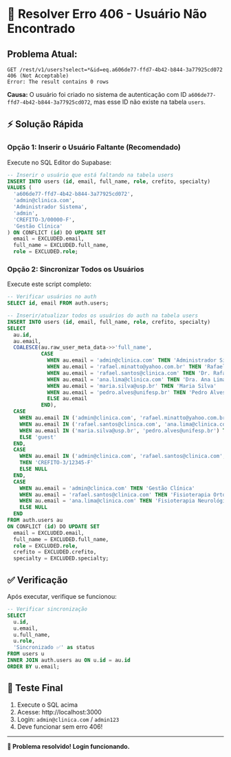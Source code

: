 # 🚨 Resolver Erro 406 - Usuário Não Encontrado

## **Problema Atual:**
```
GET /rest/v1/users?select=*&id=eq.a606de77-ffd7-4b42-b844-3a77925cd072 406 (Not Acceptable)
Error: The result contains 0 rows
```

**Causa:** O usuário foi criado no sistema de autenticação com ID `a606de77-ffd7-4b42-b844-3a77925cd072`, mas esse ID não existe na tabela `users`.

## ⚡ **Solução Rápida**

### **Opção 1: Inserir o Usuário Faltante (Recomendado)**

Execute no SQL Editor do Supabase:

```sql
-- Inserir o usuário que está faltando na tabela users
INSERT INTO users (id, email, full_name, role, crefito, specialty) 
VALUES (
  'a606de77-ffd7-4b42-b844-3a77925cd072',
  'admin@clinica.com',
  'Administrador Sistema',
  'admin',
  'CREFITO-3/00000-F',
  'Gestão Clínica'
) ON CONFLICT (id) DO UPDATE SET
  email = EXCLUDED.email,
  full_name = EXCLUDED.full_name,
  role = EXCLUDED.role;
```

### **Opção 2: Sincronizar Todos os Usuários**

Execute este script completo:

```sql
-- Verificar usuários no auth
SELECT id, email FROM auth.users;

-- Inserir/atualizar todos os usuários do auth na tabela users
INSERT INTO users (id, email, full_name, role, crefito, specialty)
SELECT 
  au.id,
  au.email,
  COALESCE(au.raw_user_meta_data->>'full_name', 
           CASE 
             WHEN au.email = 'admin@clinica.com' THEN 'Administrador Sistema'
             WHEN au.email = 'rafael.minatto@yahoo.com.br' THEN 'Rafael Minatto'
             WHEN au.email = 'rafael.santos@clinica.com' THEN 'Dr. Rafael Santos'
             WHEN au.email = 'ana.lima@clinica.com' THEN 'Dra. Ana Lima'
             WHEN au.email = 'maria.silva@usp.br' THEN 'Maria Silva'
             WHEN au.email = 'pedro.alves@unifesp.br' THEN 'Pedro Alves'
             ELSE au.email
           END),
  CASE 
    WHEN au.email IN ('admin@clinica.com', 'rafael.minatto@yahoo.com.br') THEN 'admin'
    WHEN au.email IN ('rafael.santos@clinica.com', 'ana.lima@clinica.com') THEN 'mentor'
    WHEN au.email IN ('maria.silva@usp.br', 'pedro.alves@unifesp.br') THEN 'intern'
    ELSE 'guest'
  END,
  CASE 
    WHEN au.email IN ('admin@clinica.com', 'rafael.santos@clinica.com', 'ana.lima@clinica.com') 
    THEN 'CREFITO-3/12345-F'
    ELSE NULL
  END,
  CASE 
    WHEN au.email = 'admin@clinica.com' THEN 'Gestão Clínica'
    WHEN au.email = 'rafael.santos@clinica.com' THEN 'Fisioterapia Ortopédica'
    WHEN au.email = 'ana.lima@clinica.com' THEN 'Fisioterapia Neurológica'
    ELSE NULL
  END
FROM auth.users au
ON CONFLICT (id) DO UPDATE SET
  email = EXCLUDED.email,
  full_name = EXCLUDED.full_name,
  role = EXCLUDED.role,
  crefito = EXCLUDED.crefito,
  specialty = EXCLUDED.specialty;
```

## ✅ **Verificação**

Após executar, verifique se funcionou:

```sql
-- Verificar sincronização
SELECT 
  u.id,
  u.email,
  u.full_name,
  u.role,
  'Sincronizado ✅' as status
FROM users u
INNER JOIN auth.users au ON u.id = au.id
ORDER BY u.email;
```

## 🎯 **Teste Final**

1. Execute o SQL acima
2. Acesse: http://localhost:3000
3. Login: `admin@clinica.com` / `admin123`
4. Deve funcionar sem erro 406!

---

**🎉 Problema resolvido! Login funcionando.** 
